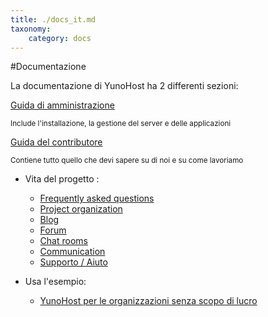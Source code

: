 ```yaml
---
title: ./docs_it.md
taxonomy:
    category: docs
---
```

#Documentazione

<p class="lead">
La documentazione di YunoHost ha 2 differenti sezioni:
</p>

<div class="row text-center">

<div class="col col-md-4 col-md-offset-1">
<a class="btn btn-primary btn-lg" href="/admindoc"><span class="glyphicon glyphicon-lock"></span> Guida di amministrazione</a>
<p><small class="text-muted">Include l'installazione, la gestione del server e delle applicazioni</small></p>
</div>

<div class="col col-md-4 col-md-offset-1">
<a class="btn btn-danger btn-lg" href="/contributordoc"><span class="glyphicon glyphicon-heart"></span> Guida del contributore</a>
<p><small class="text-muted">Contiene tutto quello che devi sapere su di noi e su come lavoriamo</small></p>
</div>

</div>

* Vita del progetto :
   * [Frequently asked questions](/faq_en)
   * [Project organization](/project_organization)
   * [Blog](https://forum.yunohost.org/c/announcement)
   * [Forum](https://forum.yunohost.org)
   * [Chat rooms](/chat_rooms_en)
   * [Communication](/communication_en)
   * [Supporto / Aiuto](/help_it)

* Usa l'esempio:
   * [YunoHost per le organizzazioni senza scopo di lucro](/use_case_non-profit_organisations_en)
